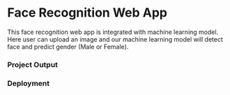 # Face Recognition Web App

This face recognition web app is integrated with machine learning model. Here user can upload an image and our machine learning model will detect face and predict gender (Male or Female).



### Project Output


### Deployment
